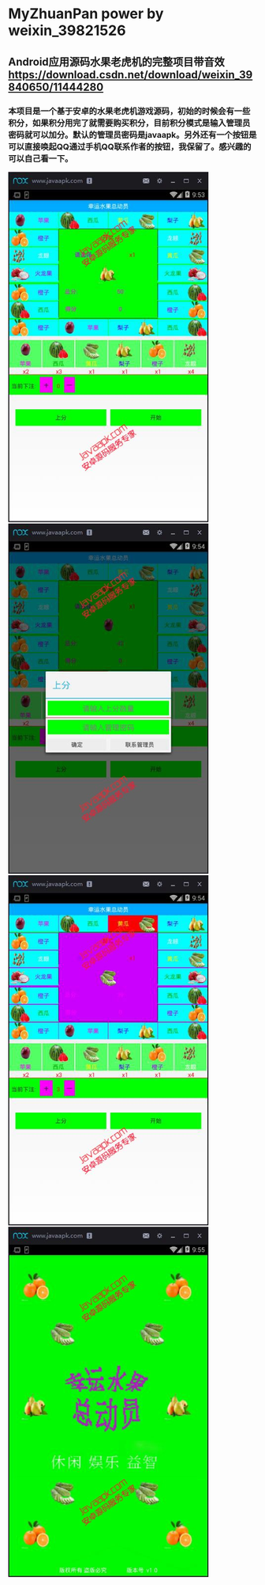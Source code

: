 # MyZhuanPan power by weixin_39821526
## Android应用源码水果老虎机的完整项目带音效 https://download.csdn.net/download/weixin_39840650/11444280

### 本项目是一个基于安卓的水果老虎机游戏源码，初始的时候会有一些积分，如果积分用完了就需要购买积分，目前积分模式是输入管理员密码就可以加分。默认的管理员密码是javaapk。另外还有一个按钮是可以直接唤起QQ通过手机QQ联系作者的按钮，我保留了。感兴趣的可以自己看一下。

<img src="./QQ截图20160114215345.jpg">
<img src="./QQ截图20160114215418.jpg">
<img src="./QQ截图20160114215457.jpg">
<img src="./QQ截图20160114215512.jpg">

 
 